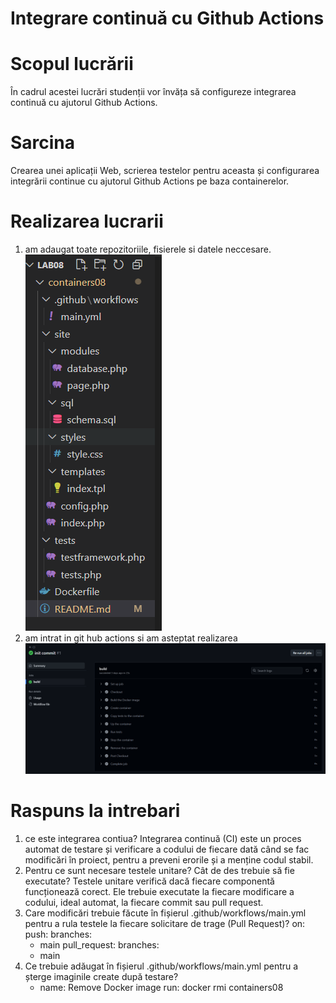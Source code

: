 # Integrare continuă cu Github Actions
# Scopul lucrării
În cadrul acestei lucrări studenții vor învăța să configureze integrarea continuă cu ajutorul Github Actions.

# Sarcina
Crearea unei aplicații Web, scrierea testelor pentru aceasta și configurarea integrării continue cu ajutorul Github Actions pe baza containerelor.

# Realizarea lucrarii
1. am adaugat toate repozitoriile, fisierele si datele neccesare.
![files](image.png)
2. am intrat in git hub actions si am asteptat realizarea 
![build](image-1.png)

# Raspuns la intrebari 
1. ce este integrarea contiua?
Integrarea continuă (CI) este un proces automat de testare și verificare a codului de fiecare dată când se fac modificări în proiect, pentru a preveni erorile și a menține codul stabil.
2. Pentru ce sunt necesare testele unitare? Cât de des trebuie să fie executate?
Testele unitare verifică dacă fiecare componentă funcționează corect. Ele trebuie executate la fiecare modificare a codului, ideal automat, la fiecare commit sau pull request.
3. Care modificări trebuie făcute în fișierul .github/workflows/main.yml pentru a rula testele la fiecare solicitare de trage (Pull Request)?
on:
  push:
    branches:
      - main
  pull_request:
    branches:
      - main
4. Ce trebuie adăugat în fișierul .github/workflows/main.yml pentru a șterge imaginile create după testare?
      - name: Remove Docker image
        run: docker rmi containers08
